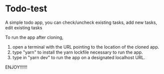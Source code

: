 # Todo-test
A simple todo app, you can check/uncheck existing tasks, add new tasks, edit existing tasks

To run the app after cloning, 
1. open a terminal with the URL pointing to the location of the cloned app.
2. type "yarn" to install the yarn lockfile necessary to run the app.
3. type in "yarn dev" to run the app on a designated localhost URL.


ENJOY!!!!!!

